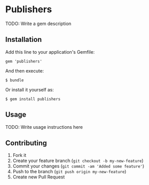 # Publishers

TODO: Write a gem description

## Installation

Add this line to your application's Gemfile:

    gem 'publishers'

And then execute:

    $ bundle

Or install it yourself as:

    $ gem install publishers

## Usage

TODO: Write usage instructions here

## Contributing

1. Fork it
2. Create your feature branch (`git checkout -b my-new-feature`)
3. Commit your changes (`git commit -am 'Added some feature'`)
4. Push to the branch (`git push origin my-new-feature`)
5. Create new Pull Request
